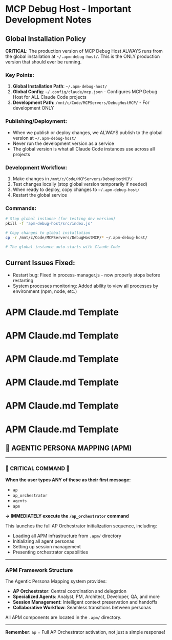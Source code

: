 # MCP Debug Host - Important Development Notes

## Global Installation Policy

**CRITICAL**: The production version of MCP Debug Host ALWAYS runs from the global installation at `~/.apm-debug-host/`. This is the ONLY production version that should ever be running.

### Key Points:
1. **Global Installation Path**: `~/.apm-debug-host/`
2. **Global Config**: `~/.config/claude/mcp.json` - Configures MCP Debug Host for ALL Claude Code projects
3. **Development Path**: `/mnt/c/Code/MCPServers/DebugHostMCP/` - For development ONLY

### Publishing/Deployment:
- When we publish or deploy changes, we ALWAYS publish to the global version at `~/.apm-debug-host/`
- Never run the development version as a service
- The global version is what all Claude Code instances use across all projects

### Development Workflow:
1. Make changes in `/mnt/c/Code/MCPServers/DebugHostMCP/`
2. Test changes locally (stop global version temporarily if needed)
3. When ready to deploy, copy changes to `~/.apm-debug-host/`
4. Restart the global service

### Commands:
```bash
# Stop global instance (for testing dev version)
pkill -f 'apm-debug-host/src/index.js'

# Copy changes to global installation
cp -r /mnt/c/Code/MCPServers/DebugHostMCP/* ~/.apm-debug-host/

# The global instance auto-starts with Claude Code
```

## Current Issues Fixed:
- Restart bug: Fixed in process-manager.js - now properly stops before restarting
- System processes monitoring: Added ability to view all processes by environment (npm, node, etc.)
# APM Claude.md Template


# APM Claude.md Template


# APM Claude.md Template


# APM Claude.md Template


# APM Claude.md Template


# APM Claude.md Template

<BEGIN-APM-CLAUDE-MERGE>

## 🚀 AGENTIC PERSONA MAPPING (APM)

---

### 🔴 CRITICAL COMMAND 🔴

**When the user types ANY of these as their first message:**
- `ap`
- `ap_orchestrator`
- `agents`
- `apm`

**→ IMMEDIATELY execute the `/ap_orchestrator` command**

This launches the full AP Orchestrator initialization sequence, including:
- Loading all APM infrastructure from `.apm/` directory
- Initializing all agent personas
- Setting up session management
- Presenting orchestrator capabilities

---

### APM Framework Structure

The Agentic Persona Mapping system provides:
- **AP Orchestrator**: Central coordination and delegation
- **Specialized Agents**: Analyst, PM, Architect, Developer, QA, and more
- **Session Management**: Intelligent context preservation and handoffs
- **Collaborative Workflow**: Seamless transitions between personas

All APM components are located in the `.apm/` directory.

---

**Remember**: `ap` = Full AP Orchestrator activation, not just a simple response!

</END-APM-CLAUDE-MERGE>